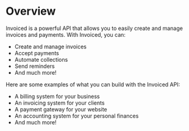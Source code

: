 # Overview

Invoiced is a powerful API that allows you to easily create and manage invoices
and payments. With Invoiced, you can:

- Create and manage invoices
- Accept payments
- Automate collections
- Send reminders
- And much more!

Here are some examples of what you can build with the Invoiced API:

- A billing system for your business
- An invoicing system for your clients
- A payment gateway for your website
- An accounting system for your personal finances
- And much more!
